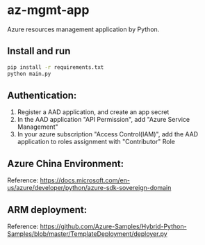 # az-mgmt-app
Azure resources management application by Python.

## Install and run
```bash
pip install -r requirements.txt
python main.py
```

## Authentication:
1. Register a AAD application, and create an app secret
2. In the AAD application "API Permission", add "Azure Service Management"
3. In your azure subscription "Access Control(IAM)", add the AAD application to roles assignment with "Contributor" Role

## Azure China Environment: 
Reference: https://docs.microsoft.com/en-us/azure/developer/python/azure-sdk-sovereign-domain

## ARM deployment:
Reference: https://github.com/Azure-Samples/Hybrid-Python-Samples/blob/master/TemplateDeployment/deployer.py

